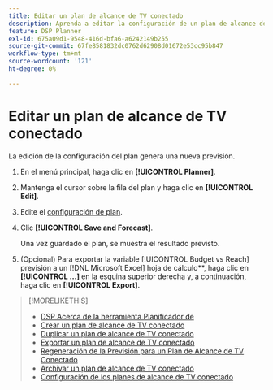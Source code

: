 ```yaml
---
title: Editar un plan de alcance de TV conectado
description: Aprenda a editar la configuración de un plan de alcance de TV conectado.
feature: DSP Planner
exl-id: 675a09d1-9548-416d-bfa6-a6242149b255
source-git-commit: 67fe8581832dc0762d62908d01672e53cc95b847
workflow-type: tm+mt
source-wordcount: '121'
ht-degree: 0%

---
```


# Editar un plan de alcance de TV conectado

La edición de la configuración del plan genera una nueva previsión.

1. En el menú principal, haga clic en **[!UICONTROL Planner]**.

1. Mantenga el cursor sobre la fila del plan y haga clic en **[!UICONTROL Edit]**.

1. Edite el [configuración de plan](planner-settings.md).

1. Clic **[!UICONTROL Save and Forecast]**.

   Una vez guardado el plan, se muestra el resultado previsto.

1. (Opcional) Para exportar la variable [!UICONTROL Budget vs Reach] previsión a un [!DNL Microsoft Excel] hoja de cálculo**, haga clic en **[!UICONTROL ...]** en la esquina superior derecha y, a continuación, haga clic en **[!UICONTROL Export]**.

>[!MORELIKETHIS]
>
>* [DSP Acerca de la herramienta Planificador de](planner-about.md)
>* [Crear un plan de alcance de TV conectado](planner-create.md)
>* [Duplicar un plan de alcance de TV conectado](planner-duplicate.md)
>* [Exportar un plan de alcance de TV conectado](planner-export.md)
>* [Regeneración de la Previsión para un Plan de Alcance de TV Conectado](planner-forecast.md)
>* [Archivar un plan de alcance de TV conectado](planner-archive.md)
>* [Configuración de los planes de alcance de TV conectado](planner-settings.md)
